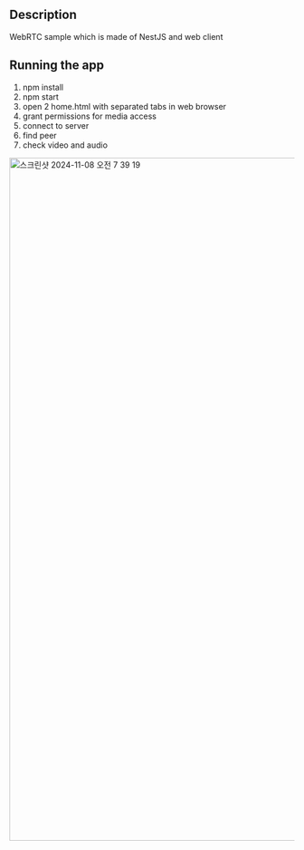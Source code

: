 ## Description

WebRTC sample which is made of NestJS and web client


## Running the app

1. npm install
2. npm start
3. open 2 home.html with separated tabs in web browser
4. grant permissions for media access
5. connect to server
6. find peer
7. check video and audio
<img width="1206" alt="스크린샷 2024-11-08 오전 7 39 19" src="https://github.com/user-attachments/assets/f9d46654-441b-44b3-922a-4b1504aaa7bc">
